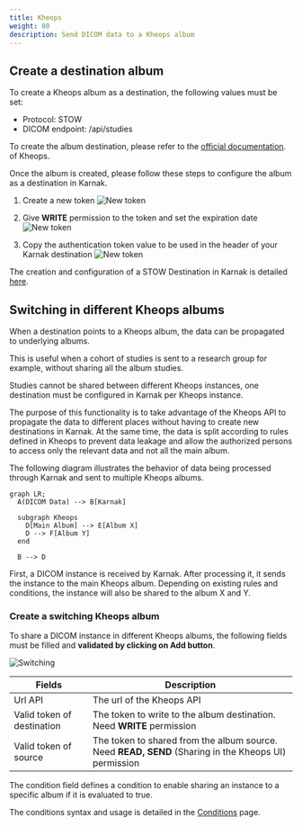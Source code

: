 ```yaml
---
title: Kheops
weight: 80
description: Send DICOM data to a Kheops album
---
```


## Create a destination album

To create a Kheops album as a destination, the following values must be set:

* Protocol: STOW
* DICOM endpoint: /api/studies

To create the album destination, please refer to the [official documentation](https://docs.kheops.online/docs/albums/new_album). of Kheops.

Once the album is created, please follow these steps to configure the album as a destination in Karnak.

1. Create a new token
![New token](/userguide/kheops_newtoken.png)

2. Give **WRITE** permission to the token and set the expiration date
![New token](/userguide/kheops_newtoken_1.png)

3. Copy the authentication token value to be used in the header of your Karnak destination
![New token](/userguide/kheops_newtoken_2.png)

The creation and configuration of a STOW Destination in Karnak is detailed [here](../gateway/destinations/#stow-destination).

## Switching in different Kheops albums

When a destination points to a Kheops album, the data can be propagated to underlying albums.

This is useful when a cohort of studies is sent to a research group for example, without sharing all the album studies.

Studies cannot be shared between different Kheops instances, one destination must be configured in Karnak per Kheops instance.

The purpose of this functionality is to take advantage of the Kheops API to propagate the data to different places without having to create new destinations in Karnak. At the same time, the data is split according to rules defined in Kheops to prevent data leakage and allow the authorized persons to access only the relevant data and not all the main album.

The following diagram illustrates the behavior of data being processed through Karnak and sent to multiple Kheops albums.

```mermaid {align="center" zoom="true"}
graph LR;
  A(DICOM Data) --> B[Karnak]
  
  subgraph Kheops
    D[Main Album] --> E[Album X]
    D --> F[Album Y]
  end
  
  B --> D
```

First, a DICOM instance is received by Karnak. After processing it, it sends the instance to the main Kheops album. Depending on existing rules and conditions, the instance will also be shared to the album X and Y.

### Create a switching Kheops album

To share a DICOM instance in different Kheops albums, the following fields must be filled and **validated by clicking on Add button**.

![Switching](/userguide/kheops_switching.png)

| Fields                       | Description                                                                                          |
|------------------------------|------------------------------------------------------------------------------------------------------|
| Url API                      | The url of the Kheops API                                                                            |
| Valid token of destination   | The token to write to the album destination. Need **WRITE** permission                               |
| Valid token of source        | The token to shared from the album source. Need **READ, SEND** (Sharing in the Kheops UI) permission |

The condition field defines a condition to enable sharing an instance to a specific album if it is evaluated to true.

The conditions syntax and usage is detailed in the [Conditions](../../profiles/conditions) page.
